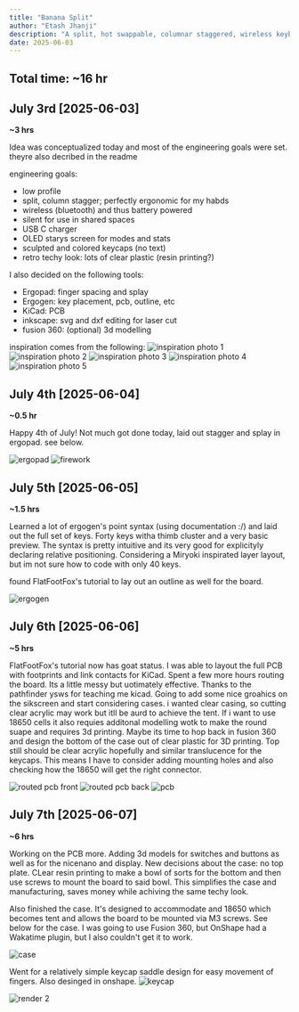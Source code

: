 ```yaml
---
title: "Banana Split"
author: "Etash Jhanji"
description: "A split, hot swappable, columnar staggered, wireless keyboard custom themed and custom designed for my hand shape and use in programming."
date: 2025-06-03
---
```

**Total time: ~16 hr**
---

## July 3rd [2025-06-03]
**~3 hrs**

Idea was conceptualized today and most of the engineering goals were set. theyre also decribed in the readme

engineering goals: 
- low profile
- split, column stagger; perfectly ergonomic for my habds
- wireless (bluetooth) and thus battery powered
- silent for use in shared spaces
- USB C charger
- OLED starys screen for modes and stats
- sculpted and colored keycaps (no text)
- retro techy look: lots of clear plastic (resin printing?)

I also decided on the following tools: 
- Ergopad: finger spacing and splay
- Ergogen: key placement, pcb, outline, etc
- KiCad: PCB
- inkscape: svg and dxf editing for laser cut
- fusion 360: (optional) 3d modelling

inspiration comes from the following: 
![inspiration photo 1](img/IMG_5892.webp)
![inspiration photo 2](img/IMG_5893.webp)
![inspiration photo 3](img/IMG_5894.webp)
![inspiration photo 4](img/IMG_5895.webp)
![inspiration photo 5](img/IMG_5896.webp)

## July 4th [2025-06-04]
**~0.5 hr**

Happy 4th of July! Not much got done today, laid out stagger and splay in ergopad. see below. 

![ergopad](img/ergopad.PNG)
![firework](img/cachedImage.png)

## July 5th [2025-06-05]
**~1.5 hrs**

Learned a lot of ergogen's point syntax (using documentation :/) and laid out the full set of keys. Forty keys witha thimb cluster and a very basic preview. 
The syntax is pretty intuitive and its very good for explicityly declaring relative positioning. 
Considering a Miryoki inspirated layer layout, but im not sure how to code with only 40 keys. 

found FlatFootFox's tutorial to lay out an outline as well for the board. 

![ergogen](img/outline.png)

## July 6th [2025-06-06]
**~5 hrs**

FlatFootFox's tutorial now has goat status. I was able to layout the full PCB with footprints and link contacts for KiCad. Spent a few more hours routing the board. Its a little messy but uotimately effective. Thanks to the pathfinder ysws for teaching me kicad. 
Going to add some nice groahics on the sikscreen and start considering cases. 
i wanted clear casing, so cutting clear acrylic may work but itll be aurd to achieve the tent. If i want to use 18650 cells it also requies additonal modelling wotk to make the round suape and requires 3d printing. Maybe its time to hop back in fusion 360 and design the bottom of the case out of clear plastic for 3D printing. Top still should be clear acrylic hopefully and similar translucence for the keycaps. 
This means I have to consider adding mounting holes and also checking how the 18650 will get the right connector. 

![routed pcb front](img/pcb_routed_f.png)
![routed pcb back](img/pcb_routed_b.png)
![pcb](img/pcb.png)

## July 7th [2025-06-07]
**~6 hrs**

Working on the PCB more. Adding 3d models for switches and buttons as well as for the nicenano and display. New decisions about the case: no top plate. CLear resin printing to make a bowl of sorts for the bottom and then use screws to mount the board to said bowl. This simplifies the case and manufacturing, saves money while achiving the same techy look. 

Also finished the case. It's designed to accommodate and 18650 which becomes tent and allows the board to be mounted via M3 screws. See below for the case. I was going to use Fusion 360, but OnShape had a Wakatime plugin, but I also couldn't get it to work. 

![case](img/case.png)

Went for a relatively simple keycap saddle design for easy movement of fingers. Also desinged in onshape. 
![keycap](img/keycap.png)

![render 2](img/render2.png)
